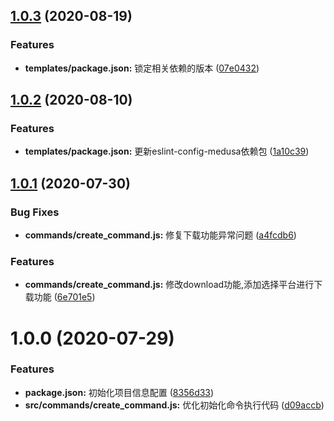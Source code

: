 ## [1.0.3](https://github.com/Oc-master/medusa-cli/compare/v1.0.1...v1.0.3) (2020-08-19)


### Features

* **templates/package.json:** 锁定相关依赖的版本 ([07e0432](https://github.com/Oc-master/medusa-cli/commit/07e04322041652160ae1cec9ad9c63b83e21f215))



## [1.0.2](https://github.com/Oc-master/medusa-cli/compare/v1.0.1...v1.0.2) (2020-08-10)


### Features

* **templates/package.json:** 更新eslint-config-medusa依赖包 ([1a10c39](https://github.com/Oc-master/medusa-cli/commit/1a10c39b1e2ba6a98bce35e8b9ce2843d2ad3ab6))



## [1.0.1](https://github.com/Oc-master/medusa-cli/compare/v1.0.0...v1.0.1) (2020-07-30)


### Bug Fixes

* **commands/create_command.js:** 修复下载功能异常问题 ([a4fcdb6](https://github.com/Oc-master/medusa-cli/commit/a4fcdb6a201e6c6a4d597428415dcf410dfe1f48))


### Features

* **commands/create_command.js:** 修改download功能,添加选择平台进行下载功能 ([6e701e5](https://github.com/Oc-master/medusa-cli/commit/6e701e5e5eec323927d8831439fdf8b251733a94))



# 1.0.0 (2020-07-29)


### Features

* **package.json:** 初始化项目信息配置 ([8356d33](https://github.com/Oc-master/medusa-cli/commit/8356d33bbd2636524b7b5b073625dc7da849808c))
* **src/commands/create_command.js:** 优化初始化命令执行代码 ([d09accb](https://github.com/Oc-master/medusa-cli/commit/d09accbade4e533da0afb40b7b1b7d9527c55dc5))



